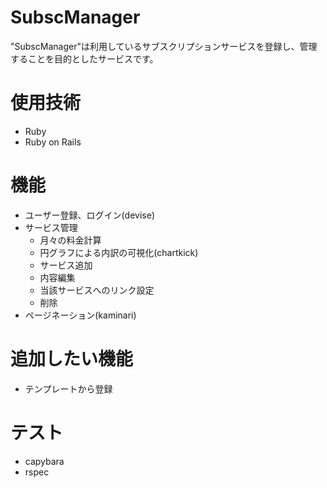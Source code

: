 # SubscManager
"SubscManager"は利用しているサブスクリプションサービスを登録し、管理することを目的としたサービスです。

# 使用技術
* Ruby
* Ruby on Rails

# 機能
* ユーザー登録、ログイン(devise)
* サービス管理
    * 月々の料金計算
    * 円グラフによる内訳の可視化(chartkick)
    * サービス追加
    * 内容編集
    * 当該サービスへのリンク設定
    * 削除
* ページネーション(kaminari)

# 追加したい機能
* テンプレートから登録

# テスト
* capybara
* rspec
